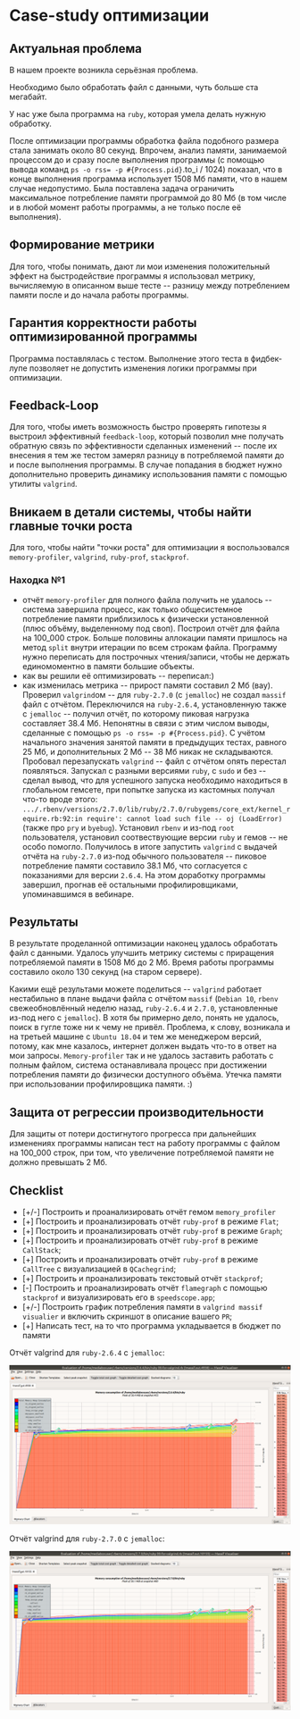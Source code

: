 # Case-study оптимизации

## Актуальная проблема
В нашем проекте возникла серьёзная проблема.

Необходимо было обработать файл с данными, чуть больше ста мегабайт.

У нас уже была программа на `ruby`, которая умела делать нужную обработку.

После оптимизации программы обработка файла подобного размера стала занимать около 80 секунд. Впрочем, анализ памяти, занимаемой процессом до и сразу после выполнения программы (с помощью вывода команд `ps -o rss= -p #{Process.pid}`.to_i / 1024) показал, что в конце выполнения программа использует 1508 Мб памяти, что в нашем случае недопустимо. Была поставлена задача ограничить максимальное потребление памяти программой до 80 Мб (в том числе и в любой момент работы программы, а не только после её выполнения).

## Формирование метрики
Для того, чтобы понимать, дают ли мои изменения положительный эффект на быстродействие программы я использовал метрику, вычисляемую в описанном выше тесте -- разницу между потреблением памяти после и до начала работы программы.

## Гарантия корректности работы оптимизированной программы
Программа поставлялась с тестом. Выполнение этого теста в фидбек-лупе позволяет не допустить изменения логики программы при оптимизации.

## Feedback-Loop
Для того, чтобы иметь возможность быстро проверять гипотезы я выстроил эффективный `feedback-loop`, который позволил мне получать обратную связь по эффективности сделанных изменений -- после их внесения я тем же тестом замерял разницу в потребляемой памяти до и после выполнения программы. В случае попадания в бюджет нужно дополнительно проверить динамику использования памяти с помощью утилиты `valgrind`.

## Вникаем в детали системы, чтобы найти главные точки роста
Для того, чтобы найти "точки роста" для оптимизации я воспользовался `memory-profiler`, `valgrind`, `ruby-prof`, `stackprof`.


### Находка №1
- отчёт `memory-profiler` для полного файла получить не удалось -- система завершила процесс, как только общесистемное потребление памяти приблизилось к физически установленной (плюс объёму, выделенному под своп). Построил отчёт для файла на 100_000 строк. Больше половины аллокации памяти пришлось на метод `split` внутри итерации по всем строкам файла. Программу нужно переписать для построчных чтения/записи, чтобы не держать единомоментно в памяти большие объекты.
- как вы решили её оптимизировать -- переписал:)
- как изменилась метрика -- прирост памяти составил 2 Мб (вау). Проверил `valgrind`ом -- для `ruby-2.7.0` (с `jemalloc`) не создал `massif` файл с отчётом. Переключился на `ruby-2.6.4`, установленную также с `jemalloc` -- получил отчёт, по которому пиковая нагрузка составляет 38.4 Мб. Непонятны в связи с этим числом выводы, сделанные с помощью `ps -o rss= -p #{Process.pid}`. С учётом начального значения занятой памяти в предыдущих тестах, равного 25 Мб, и дополнительных 2 Мб -- 38 Мб никак не складываются. Пробовал перезапускать `valgrind` -- файл с отчётом опять перестал появляться. Запускал с разными версиями `ruby`, с `sudo` и без -- сделал вывод, что для успешного запуска необходимо находиться в глобальном гемсете, при попытке запуска из кастомных получал что-то вроде этого: `.../.rbenv/versions/2.7.0/lib/ruby/2.7.0/rubygems/core_ext/kernel_require.rb:92:in require': cannot load such file -- oj (LoadError)` (также про `pry` и `byebug`). Установил `rbenv` и из-под `root` пользователя, установил соотвествующие версии `ruby` и гемов -- не особо помогло. Получилось в итоге запустить `valgrind` c выдачей отчёта на `ruby-2.7.0` из-под обычного пользователя -- пиковое потребление памяти составило 38.1 Мб, что согласуется с показаниями для версии `2.6.4`. На этом доработку программы завершил, прогнав её остальными профилировщиками, упоминавшимся в вебинаре. 

## Результаты
В результате проделанной оптимизации наконец удалось обработать файл с данными. Удалось улучшить метрику системы с приращения потребляемой памяти в 1508 Мб до 2 Мб. Время работы программы составило около 130 секунд (на старом сервере).

Какими ещё результами можете поделиться -- `valgrind` работает нестабильно в плане выдачи файла с отчётом `massif` (`Debian 10`, `rbenv` свежеобновлённый неделю назад, `ruby-2.6.4` и `2.7.0`, установленные из-под него с `jemalloc`). В хотя бы примерно дело, понять не удалось, поиск в гугле тоже ни к чему не привёл. Проблема, к слову, возникала и на третьей машине с `Ubuntu 18.04` и тем же менеджером версий, потому, как мне казалось, интернет должен выдать что-то в ответ на мои запросы. `Memory-profiler` так и не удалось заставить работать с полным файлом, система останавливала процесс при достижении потребления памяти до физически доступного объёма. Утечка памяти при использовании профилировщика памяти. :)

## Защита от регрессии производительности
Для защиты от потери достигнутого прогресса при дальнейших изменениях программы написан тест на работу программы с файлом на 100_000 строк, при том, что увеличение потребляемой памяти не должно превышать 2 Мб.

## Checklist
- [+/-] Построить и проанализировать отчёт гемом `memory_profiler`
- [+] Построить и проанализировать отчёт `ruby-prof` в режиме `Flat`;
- [+] Построить и проанализировать отчёт `ruby-prof` в режиме `Graph`;
- [+] Построить и проанализировать отчёт `ruby-prof` в режиме `CallStack`;
- [+] Построить и проанализировать отчёт `ruby-prof` в режиме `CallTree` c визуализацией в `QCachegrind`;
- [+] Построить и проанализировать текстовый отчёт `stackprof`;
- [-] Построить и проанализировать отчёт `flamegraph` с помощью `stackprof` и визуализировать его в `speedscope.app`;
- [+/-] Построить график потребления памяти в `valgrind massif visualier` и включить скриншот в описание вашего `PR`;
- [+] Написать тест, на то что программа укладывается в бюджет по памяти

Отчёт valgrind для `ruby-2.6.4` c `jemalloc`:

![valgrind report on ruby-2.6.4](valgrind-ruby-2.6.4.png)

Отчёт valgrind для `ruby-2.7.0` c `jemalloc`:

![valgrind report on ruby-2.7.0](valgrind-ruby-2.7.0.png)
